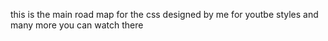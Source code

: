 this is the main road map for the css designed by me for youtbe styles and many more you can watch there
